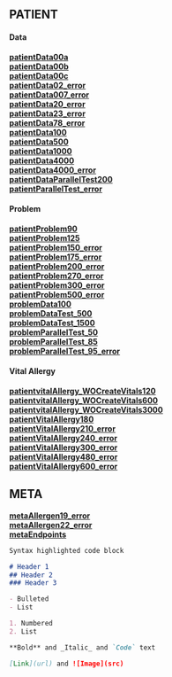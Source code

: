 ## PATIENT
#### Data

[**patientData00a**](repo/patientData00a/index.html)<br>
[**patientData00b**](repo/patientData00b/index.html)<br>
[**patientData00c**](repo/patientData00c/index.html)<br>
[**patientData02_error**](repo/patientData02_error/index.html)<br>
[**patientData007_error**](repo/patientData007_error/index.html)<br>
[**patientData20_error**](repo/patientData20_error/index.html)<br>
[**patientData23_error**](repo/patientData23_error/index.html)<br>
[**patientData78_error**](repo/patientData78_error/index.html)<br>
[**patientData100**](repo/patientData100/index.html)<br>
[**patientData500**](repo/patientData500/index.html)<br>
[**patientData1000**](repo/patientData1000/index.html)<br>
[**patientData4000**](repo/patientData4000/index.html)<br>
[**patientData4000_error**](repo/patientData4000_error/index.html)<br>
[**patientDataParallelTest200**](repo/patientDataParallelTest200/index.html)<br>
[**patientParallelTest_error**](repo/patientParallelTest_error/index.html)<br>

#### Problem
[**patientProblem90**](repo/patientProblem90/index.html)<br>
[**patientProblem125**](repo/patientProblem125/index.html)<br>
[**patientProblem150_error**](repo/patientProblem150_error/index.html)<br>
[**patientProblem175_error**](repo/patientProblem175_error/index.html)<br>
[**patientProblem200_error**](repo/patientProblem200_error/index.html)<br>
[**patientProblem270_error**](repo/patientProblem270_error/index.html)<br>
[**patientProblem300_error**](repo/patientProblem300_error/index.html)<br>
[**patientProblem500_error**](repo/patientProblem500_error/index.html)<br>
[**problemData100**](repo/problemData100/index.html)<br>
[**problemDataTest_500**](repo/problemDataTest_500/index.html)<br>
[**problemDataTest_1500**](repo/problemDataTest_1500/index.html)<br>
[**problemParallelTest_50**](repo/problemParallelTest_50/index.html)<br>
[**problemParallelTest_85**](repo/problemParallelTest_85/index.html)<br>
[**problemParallelTest_95_error**](repo/problemParallelTest_95_error/index.html)<br>

#### Vital Allergy
[**patientvitalAllergy_WOCreateVitals120**](repo/patientvitalAllergy_WOCreateVitals120/index.html)<br>
[**patientvitalAllergy_WOCreateVitals600**](repo/patientvitalAllergy_WOCreateVitals600/index.html)<br>
[**patientvitalAllergy_WOCreateVitals3000**](repo/patientvitalAllergy_WOCreateVitals3000/index.html)<br>
[**patientVitalAllergy180**](repo/patientVitalAllergy180/index.html)<br>
[**patientVitalAllergy210_error**](repo/patientVitalAllergy210_error/index.html)<br>
[**patientVitalAllergy240_error**](repo/patientVitalAllergy240_error/index.html)<br>
[**patientVitalAllergy300_error**](repo/patientVitalAllergy300_error/index.html)<br>
[**patientVitalAllergy480_error**](repo/patientVitalAllergy480_error/index.html)<br>
[**patientVitalAllergy600_error**](repo/patientVitalAllergy600_error/index.html)<br>


## META

[**metaAllergen19_error**](repo/metaAllergen19_error/index.html)<br>
[**metaAllergen22_error**](repo/metaAllergen22_error/index.html)<br>
[**metaEndpoints**](repo/metaEndpoints/index.html)<br>


```markdown
Syntax highlighted code block

# Header 1
## Header 2
### Header 3

- Bulleted
- List

1. Numbered
2. List

**Bold** and _Italic_ and `Code` text

[Link](url) and ![Image](src)
```
